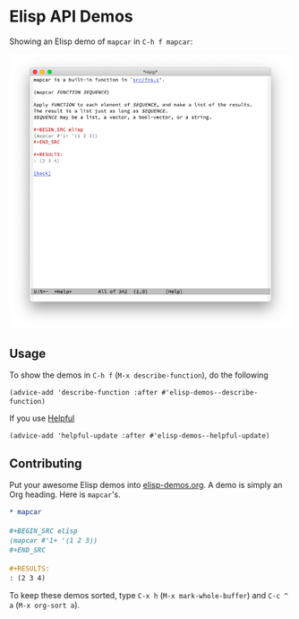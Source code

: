 # Elisp API Demos

Showing an Elisp demo of `mapcar` in `C-h f mapcar`:

![Elisp Demo: mapcar](screenshot.png)

## Usage

To show the demos in `C-h f` (`M-x describe-function`), do the following

``` emacs-lisp
(advice-add 'describe-function :after #'elisp-demos--describe-function)
```

If you use [Helpful](https://github.com/Wilfred/helpful)

``` emacs-lisp
(advice-add 'helpful-update :after #'elisp-demos--helpful-update)
```

## Contributing

Put your awesome Elisp demos into [elisp-demos.org](elisp-demos.org). A demo is simply an Org heading. Here is `mapcar`'s.

``` org
* mapcar

#+BEGIN_SRC elisp
(mapcar #'1+ '(1 2 3))
#+END_SRC

#+RESULTS:
: (2 3 4)
```

To keep these demos sorted, type  `C-x h` (`M-x mark-whole-buffer`) and `C-c ^ a` (`M-x org-sort a`).
